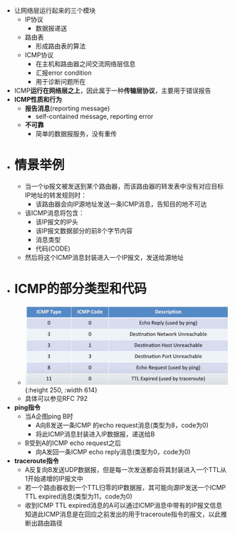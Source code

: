 - 让网络层运行起来的三个模块
	- IP协议
		- 数据报递送
	- 路由表
		- 形成路由表的算法
	- ICMP协议
		- 在主机和路由器之间交流网络层信息
		- 汇报error condition
		- 用于诊断问题所在
- ICMP**运行在网络层之上**，因此属于一种**传输层协议**，主要用于错误报告
- **ICMP性质和行为**
	- **报告消息**(reporting message)
		- self-contained message, reporting error
	- **不可靠**
		- 简单的数据报服务，没有重传
- # 情景举例
	- 当一个ip报文被发送到某个路由器，而该路由器的转发表中没有对应目标IP地址的转发规则时：
		- 该路由器会向IP源地址发送一条ICMP消息，告知目的地不可达
	- 该ICMP消息将包含：
		- 该IP报文的IP头
		- 该IP报文数据部分的前8个字节内容
		- 消息类型
		- 代码(CODE)
	- 然后将这个ICMP消息封装进入一个IP报文，发送给源地址
- # ICMP的部分类型和代码
	- ![image.png](../assets/image_1675097341361_0.png){:height 250, :width 614}
	- 具体可以参见RFC 792
- **ping指令**
	- 当A企图ping B时
		- A向B发送一条ICMP 的echo request消息(类型为8，code为0)
		- 将此ICMP消息封装进入IP数据报，递送给B
	- B受到A的ICMP echo request之后
		- 向A发回一条ICMP echo reply消息(类型为0，code为0)
- **traceroute指令**
	- A反复向B发送UDP数据报，但是每一次发送都会将其封装进入一个TTL从1开始递增的IP报文中
	- 若一个路由器收到一个TTL归零的IP数据报，其可能向源IP发送一个ICMP TTL expired消息(类型为11，code为0)
	- 收到ICMP TTL expired消息的A可以通过ICMP消息中带有的IP报文信息知道此ICMP消息是在回应之前发出的用于traceroute指令的报文，以此推断出路由路径